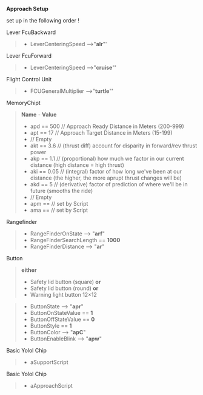 **Approach Setup**

set up in the following order !

Lever FcuBackward
> - LeverCenteringSpeed -->"**alr**"'

Lever FcuForward
> - LeverCenteringSpeed -->"**cruise**"'

Flight Control Unit
> - FCUGeneralMultiplier -->"**turtle**"'

MemoryChipt
> **Name** - **Value**
> - apd  ==  500 // Approach Ready Distance in Meters (200-999)
> - apt  ==  17  // Approach Target Distance in Meters (15-199) 
> - // Empty
> - akt  ==  3.6 //  (thrust diff) account for disparity in forward/rev thrust power
> - akp  ==  1.1  //  (proportional) how much we factor in our current distance (high distance = high thrust)
> - aki  ==  0.05  //  (integral) factor of how long we've been at our distance (the higher, the more aprupt thrust changes will be)
> - akd  ==  5  //  (derivative) factor of prediction of where we'll be in future (smooths the ride)
> - // Empty
> - apm  == // set by Script
> - ama  == // set by Script

Rangefinder
> - RangeFinderOnState --> "**arf**"
> - RangeFinderSearchLength == **1000**
> - RangeFinderDistance --> "**ar**"

Button
> **either**
> - Safety lid button (square) **or**
> - Safety lid button (round) **or**
> - Warning light button 12×12

> - ButtonState --> "**apr**"
> - ButtonOnStateValue == **1**
> - ButtonOffStateValue == **0**
> - ButtonStyle == **1**
> - ButtonColor --> "**apC**"
> - ButtonEnableBlink --> "**apw**"

Basic Yolol Chip
> - aSupportScript

Basic Yolol Chip
> - aApproachScript